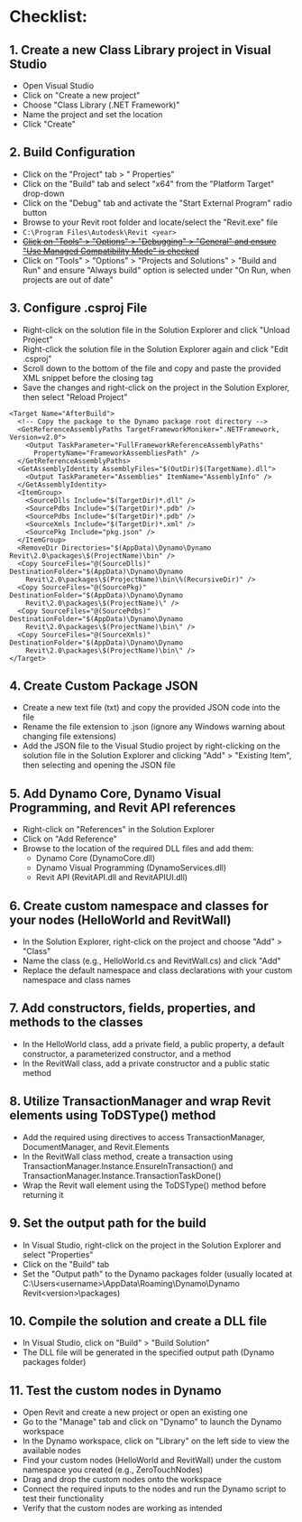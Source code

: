 # Checklist:

## 1. Create a new Class Library project in Visual Studio
  - Open Visual Studio
  - Click on "Create a new project"
  - Choose "Class Library (.NET Framework)"
  - Name the project and set the location
  - Click "Create"

## 2. Build Configuration
  - Click on the "Project" tab > "<ProjectName> Properties"
  - Click on the "Build" tab and select "x64" from the "Platform Target" drop-down
  - Click on the "Debug" tab and activate the "Start External Program" radio button
  - Browse to your Revit root folder and locate/select the "Revit.exe" file
  - `C:\Program Files\Autodesk\Revit <year>`
  - [~~Click on "Tools" > "Options" > "Debugging" > "General" and ensure "Use Managed Compatibility Mode" is checked~~](https://forum.dynamobim.com/t/setting-up-the-c-environment/76350?u=turtlewolfe "yeah, I was just trying to follow the directions. So, it’s safe to skip this one?")
  - Click on "Tools" > "Options" > "Projects and Solutions" > "Build and Run" and ensure "Always build" option is selected under "On Run, when projects are out of date"

## 3. Configure .csproj File
  - Right-click on the solution file in the Solution Explorer and click "Unload Project"
  - Right-click the solution file in the Solution Explorer again and click "Edit <ProjectName>.csproj"
  - Scroll down to the bottom of the file and copy and paste the provided XML snippet before the closing </project> tag
  - Save the changes and right-click on the project in the Solution Explorer, then select "Reload Project"
```
<Target Name="AfterBuild">
  <!-- Copy the package to the Dynamo package root directory -->
  <GetReferenceAssemblyPaths TargetFrameworkMoniker=".NETFramework, Version=v2.0">
    <Output TaskParameter="FullFrameworkReferenceAssemblyPaths"
      PropertyName="FrameworkAssembliesPath" />
  </GetReferenceAssemblyPaths>
  <GetAssemblyIdentity AssemblyFiles="$(OutDir)$(TargetName).dll">
    <Output TaskParameter="Assemblies" ItemName="AssemblyInfo" />
  </GetAssemblyIdentity>
  <ItemGroup>
    <SourceDlls Include="$(TargetDir)*.dll" />
    <SourcePdbs Include="$(TargetDir)*.pdb" />
    <SourcePdbs Include="$(TargetDir)*.pdb" />
    <SourceXmls Include="$(TargetDir)*.xml" />
    <SourcePkg Include="pkg.json" />
  </ItemGroup>
  <RemoveDir Directories="$(AppData)\Dynamo\Dynamo Revit\2.0\packages\$(ProjectName)\bin" />
  <Copy SourceFiles="@(SourceDlls)" DestinationFolder="$(AppData)\Dynamo\Dynamo 
    Revit\2.0\packages\$(ProjectName)\bin\%(RecursiveDir)" />
  <Copy SourceFiles="@(SourcePkg)" DestinationFolder="$(AppData)\Dynamo\Dynamo 
    Revit\2.0\packages\$(ProjectName)\" />
  <Copy SourceFiles="@(SourcePdbs)" DestinationFolder="$(AppData)\Dynamo\Dynamo 
    Revit\2.0\packages\$(ProjectName)\bin\" />
  <Copy SourceFiles="@(SourceXmls)" DestinationFolder="$(AppData)\Dynamo\Dynamo 
    Revit\2.0\packages\$(ProjectName)\bin\" />
</Target>
```

## 4. Create Custom Package JSON
  - Create a new text file (txt) and copy the provided JSON code into the file
  - Rename the file extension to .json (ignore any Windows warning about changing file extensions)
  - Add the JSON file to the Visual Studio project by right-clicking on the solution file in the Solution Explorer and clicking "Add" > "Existing Item", then selecting and opening the JSON file

## 5. Add Dynamo Core, Dynamo Visual Programming, and Revit API references
  - Right-click on "References" in the Solution Explorer
  - Click on "Add Reference"
  - Browse to the location of the required DLL files and add them:
    - Dynamo Core (DynamoCore.dll)
    - Dynamo Visual Programming (DynamoServices.dll)
    - Revit API (RevitAPI.dll and RevitAPIUI.dll)

## 6. Create custom namespace and classes for your nodes (HelloWorld and RevitWall)
  - In the Solution Explorer, right-click on the project and choose "Add" > "Class"
  - Name the class (e.g., HelloWorld.cs and RevitWall.cs) and click "Add"
  - Replace the default namespace and class declarations with your custom namespace and class names

## 7. Add constructors, fields, properties, and methods to the classes
  - In the HelloWorld class, add a private field, a public property, a default constructor, a parameterized constructor, and a method
  - In the RevitWall class, add a private constructor and a public static method

## 8. Utilize TransactionManager and wrap Revit elements using ToDSType() method
  - Add the required using directives to access TransactionManager, DocumentManager, and Revit.Elements
  - In the RevitWall class method, create a transaction using TransactionManager.Instance.EnsureInTransaction() and TransactionManager.Instance.TransactionTaskDone()
  - Wrap the Revit wall element using the ToDSType() method before returning it

## 9. Set the output path for the build
  - In Visual Studio, right-click on the project in the Solution Explorer and select "Properties"
  - Click on the "Build" tab
  - Set the "Output path" to the Dynamo packages folder (usually located at C:\Users\<username>\AppData\Roaming\Dynamo\Dynamo Revit\<version>\packages)

## 10. Compile the solution and create a DLL file
  - In Visual Studio, click on "Build" > "Build Solution"
  - The DLL file will be generated in the specified output path (Dynamo packages folder)

## 11. Test the custom nodes in Dynamo
  - Open Revit and create a new project or open an existing one
  - Go to the "Manage" tab and click on "Dynamo" to launch the Dynamo workspace
  - In the Dynamo workspace, click on "Library" on the left side to view the available nodes
  - Find your custom nodes (HelloWorld and RevitWall) under the custom namespace you created (e.g., ZeroTouchNodes)
  - Drag and drop the custom nodes onto the workspace
  - Connect the required inputs to the nodes and run the Dynamo script to test their functionality
  - Verify that the custom nodes are working as intended
